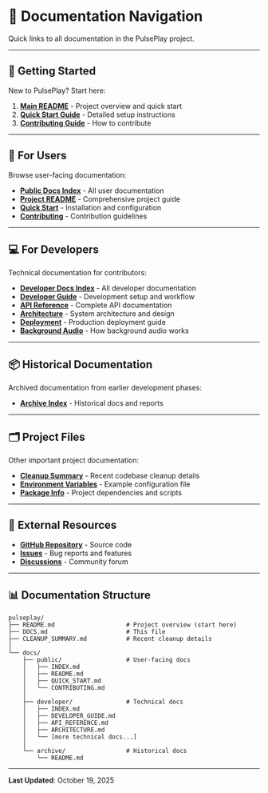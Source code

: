 # 📖 Documentation Navigation

Quick links to all documentation in the PulsePlay project.

---

## 🚀 Getting Started

New to PulsePlay? Start here:

1. **[Main README](README.md)** - Project overview and quick start
2. **[Quick Start Guide](docs/public/QUICK_START.md)** - Detailed setup instructions
3. **[Contributing Guide](docs/public/CONTRIBUTING.md)** - How to contribute

---

## 👥 For Users

Browse user-facing documentation:

- **[Public Docs Index](docs/public/INDEX.md)** - All user documentation
- **[Project README](docs/public/README.md)** - Comprehensive project guide
- **[Quick Start](docs/public/QUICK_START.md)** - Installation and configuration
- **[Contributing](docs/public/CONTRIBUTING.md)** - Contribution guidelines

---

## 💻 For Developers

Technical documentation for contributors:

- **[Developer Docs Index](docs/developer/INDEX.md)** - All developer documentation
- **[Developer Guide](docs/developer/DEVELOPER_GUIDE.md)** - Development setup and workflow
- **[API Reference](docs/developer/API_REFERENCE.md)** - Complete API documentation
- **[Architecture](docs/developer/ARCHITECTURE.md)** - System architecture and design
- **[Deployment](docs/developer/DEPLOYMENT.md)** - Production deployment guide
- **[Background Audio](docs/developer/BACKGROUND_AUDIO.md)** - How background audio works

---

## 📦 Historical Documentation

Archived documentation from earlier development phases:

- **[Archive Index](docs/archive/README.md)** - Historical docs and reports

---

## 🗂️ Project Files

Other important project documentation:

- **[Cleanup Summary](CLEANUP_SUMMARY.md)** - Recent codebase cleanup details
- **[Environment Variables](.env.example)** - Example configuration file
- **[Package Info](package.json)** - Project dependencies and scripts

---

## 🔗 External Resources

- **[GitHub Repository](https://github.com/juxtaduo/pulseplay)** - Source code
- **[Issues](https://github.com/juxtaduo/pulseplay/issues)** - Bug reports and features
- **[Discussions](https://github.com/juxtaduo/pulseplay/discussions)** - Community forum

---

## 📊 Documentation Structure

```
pulseplay/
├── README.md                    # Project overview (start here)
├── DOCS.md                      # This file
├── CLEANUP_SUMMARY.md           # Recent cleanup details
│
└── docs/
    ├── public/                  # User-facing docs
    │   ├── INDEX.md
    │   ├── README.md
    │   ├── QUICK_START.md
    │   └── CONTRIBUTING.md
    │
    ├── developer/               # Technical docs
    │   ├── INDEX.md
    │   ├── DEVELOPER_GUIDE.md
    │   ├── API_REFERENCE.md
    │   ├── ARCHITECTURE.md
    │   └── [more technical docs...]
    │
    └── archive/                 # Historical docs
        └── README.md
```

---

**Last Updated**: October 19, 2025
